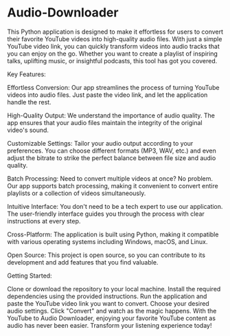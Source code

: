 # Audio-Downloader
This Python application is designed to make it effortless for users to convert their favorite YouTube videos into high-quality audio files. With just a simple YouTube video link, you can quickly transform videos into audio tracks that you can enjoy on the go. Whether you want to create a playlist of inspiring talks, uplifting music, or insightful podcasts, this tool has got you covered.

Key Features:

Effortless Conversion: Our app streamlines the process of turning YouTube videos into audio files. Just paste the video link, and let the application handle the rest.

High-Quality Output: We understand the importance of audio quality. The app ensures that your audio files maintain the integrity of the original video's sound.

Customizable Settings: Tailor your audio output according to your preferences. You can choose different formats (MP3, WAV, etc.) and even adjust the bitrate to strike the perfect balance between file size and audio quality.

Batch Processing: Need to convert multiple videos at once? No problem. Our app supports batch processing, making it convenient to convert entire playlists or a collection of videos simultaneously.

Intuitive Interface: You don't need to be a tech expert to use our application. The user-friendly interface guides you through the process with clear instructions at every step.

Cross-Platform: The application is built using Python, making it compatible with various operating systems including Windows, macOS, and Linux.

Open Source: This project is open source, so you can contribute to its development and add features that you find valuable.

Getting Started:

Clone or download the repository to your local machine.
Install the required dependencies using the provided instructions.
Run the application and paste the YouTube video link you want to convert.
Choose your desired audio settings.
Click "Convert" and watch as the magic happens.
With the YouTube to Audio Downloader, enjoying your favorite YouTube content as audio has never been easier. Transform your listening experience today!
